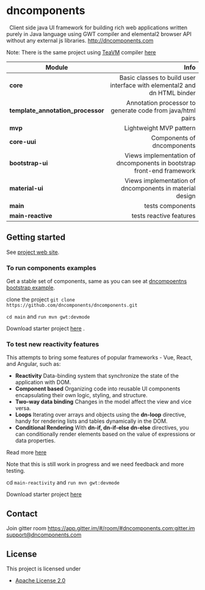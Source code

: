 # dncomponents


&nbsp;&nbsp;Client side java UI framework for building rich web applications written purely in Java language using GWT
compiler and elemental2 browser API without any external js libraries.
http://dncomponents.com

Note: There is the same project using [TeaVM](https://teavm.org/) compiler [here](https://github.com/dncomponents/dncomponents-tea) 

| Module                                |                                                                      Info |
|---------------------------------------|--------------------------------------------------------------------------:|
| <b>core</b>                           |  Basic classes to build user interface with elemental2 and dn HTML binder |
| <b> template_annotation_processor</b> |                Annotation processor to generate code from java/html pairs |
| <b> mvp</b>                           |                                                   Lightweight MVP pattern |
| <b>core-uui</b>                       |                                                Components of dncomponents |
| <b>bootstrap-ui</b>                   | Views implementation of dncomponents in bootstrap front-end framework</b> |
| <b>material-ui</b>                    |                   Views implementation of dncomponents in material design |
| <b>main</b>                           |                                                          tests components |
| <b>main-reactive</b>                  |                                                   tests reactive features |

## Getting started

See [project web site](https://dncomponents.com/index.html).

### To run components examples

Get a stable set of components, same as you can see at  [dncompoentns bootstrap example](https://dncomponents.com/demo/index.html).

clone the project `git clone https://github.com/dncomponents/dncomponents.git`

`cd main` and `run mvn gwt:devmode`


Download starter project [here](https://github.com/dncomponents/dncomponents-java-starter-bs) .

### To test new reactivity features

This attempts to bring some features of popular frameworks - Vue, React, and Angular, such as:

* **Reactivity** Data-binding system that synchronize the state of the application with DOM.<br>
* **Component based** Organizing code into reusable UI components encapsulating their own logic, styling, and structure. <br>
* **Two-way data binding** Changes in the model affect the view and vice versa. <br>
* **Loops** Iterating over arrays and objects using the **dn-loop** directive, handy for rendering lists and tables dynamically in the DOM. <br>
* **Conditional Rendering** With **dn-if, dn-if-else dn-else** directives, you can conditionally render elements based on the value of expressions or data properties.


Read more [here](https://github.com/dncomponents/dncomponents/blob/master/main-reactive/README.md)

Note that this is still work in progress and we need feedback and more testing.

cd `main-reactivity` and `run mvn gwt:devmode`

Download starter project [here](https://github.com/dncomponents/dncomponents-java-elemental-starter)

## Contact
Join gitter room https://app.gitter.im/#/room/#dncomponents.com:gitter.im<br> 
support@dncomponents.com

## License

This project is licensed under

* [Apache License 2.0](http://www.apache.org/licenses/LICENSE-2.0)
